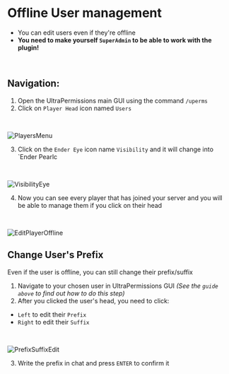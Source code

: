 # Offline User management
- You can edit users even if they're offline
- **You need to make yourself `SuperAdmin` to be able to work with the plugin!** 
<br>

## Navigation:
1. Open the UltraPermissions main GUI using the command `/uperms`
2. Click on `Player Head` icon named `Users`
<br>

![PlayersMenu](https://imgur.com/fCJknTc.png)
<br>

3. Click on the `Ender Eye` icon name `Visibility` and it will change into `Ender Pearlc 
<br>

![VisibilityEye](https://imgur.com/bkVv0yh.png)
<br>

4. Now you can see every player that has joined your server
   and you will be able to manage them if you click on their head
<br>

![EditPlayerOffline](https://imgur.com/08fZjXi.png)
<br>

## Change User's Prefix
Even if the user is offline, you can still change their prefix/suffix
<br>

1. Navigate to your chosen user in UltraPermissions GUI
   *(See the `guide above` to find out how to do this step)*
2. After you clicked the user's head, you need to click:
 - `Left` to edit their `Prefix`
 - `Right` to edit their `Suffix`
 <br>

 ![PrefixSuffixEdit](https://imgur.com/KryvnNh.png) 
<br>

3. Write the prefix in chat and press `ENTER` to confirm it
   